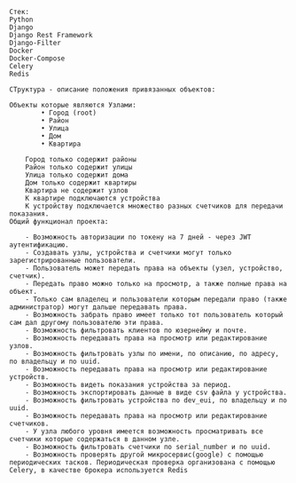     Стек: 
    Python 
    Django 
    Django Rest Framework 
    Django-Filter 
    Docker 
    Docker-Compose 
    Celery 
    Redis

    СТруктура - описание положения привязанных объектов:

    Объекты которые являются Узлами:
            • Город (root)
            • Район
            • Улица
            • Дом
            • Квартира

        Город только содержит районы
        Район только содержит улицы
        Улица только содержит дома 
        Дом только содержит квартиры
        Квартира не содержит узлов
        К квартире подключаются устройства
        К устройству подключается множество разных счетчиков для передачи показания.
    Общий функционал проекта:

        - Возможность авторизации по токену на 7 дней - через JWT аутентификацию.
        - Создавать узлы, устройства и счетчики могут только зарегистрированные пользователи.
        - Пользователь может передать права на объекты (узел, устройство, счетчик).
        - Передать право можно только на просмотр, а также полные права на объект.
        - Только сам владелец и пользователи которым передали право (также администратор) могут дальше передавать права.
        - Возможность забрать право имеет только тот пользователь который сам дал другому пользователю эти права.
        - Возможность фильтровать клиентов по юзернейму и почте.
        - Возможность передавать права на просмотр или редактирование узлов.
        - Возможность фильтровать узлы по имени, по описанию, по адресу, по владельцу и по uuid.
        - Возможность передавать права на просмотр или редактирование устройств.
        - Возможность видеть показания устройства за период.
        - Возможность экспортировать данные в виде csv файла у устройства.
        - Возможность фильтровать устройства по dev_eui, по владельцу и по uuid.
        - Возможность передавать права на просмотр или редактирование счетчиков.
        - У узла любого уровня имеется возможность просматривать все счетчики которые содержаться в данном узле.
        - Возможность фильтровать счетчики по serial_number и по uuid.
        - Возможность проверять другой микросервис(google) с помощью периодических тасков. Периодическая проверка организована с помощью Сelery, в качестве брокера используется Redis



